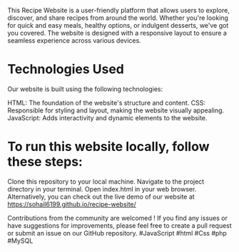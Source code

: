 
This Recipe Website is a user-friendly platform that allows users to explore, discover, and share recipes from around the world. Whether you're looking for quick and easy meals, healthy options, or indulgent desserts, we've got you covered. The website is designed with a responsive layout to ensure a seamless experience across various devices.
# Technologies Used
Our website is built using the following technologies:

HTML: The foundation of the website's structure and content.
CSS: Responsible for styling and layout, making the website visually appealing.
JavaScript: Adds interactivity and dynamic elements to the website.

# To run this website locally, follow these steps:

Clone this repository to your local machine.
Navigate to the project directory in your terminal.
Open index.html in your web browser.
Alternatively, you can check out the live demo of our website at https://sohail6199.github.io/recipe-website/

Contributions from the community are welcomed ! If you find any issues or have suggestions for improvements, please feel free to create a pull request or submit an issue on our GitHub repository.
#JavaScript #html #Css #php #MySQL
